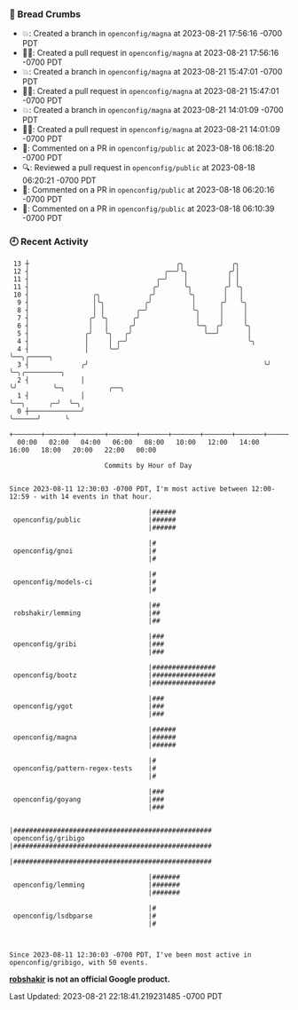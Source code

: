 ### 🍞 Bread Crumbs

 * 💥: Created a branch in `openconfig/magna` at 2023-08-21 17:56:16 -0700 PDT
 * ✍🏼: Created a pull request in `openconfig/magna` at 2023-08-21 17:56:16 -0700 PDT
 * 💥: Created a branch in `openconfig/magna` at 2023-08-21 15:47:01 -0700 PDT
 * ✍🏼: Created a pull request in `openconfig/magna` at 2023-08-21 15:47:01 -0700 PDT
 * 💥: Created a branch in `openconfig/magna` at 2023-08-21 14:01:09 -0700 PDT
 * ✍🏼: Created a pull request in `openconfig/magna` at 2023-08-21 14:01:09 -0700 PDT
 * 💬: Commented on a PR in  `openconfig/public` at 2023-08-18 06:18:20 -0700 PDT
 * 🔍: Reviewed a pull request in  `openconfig/public` at 2023-08-18 06:20:21 -0700 PDT
 * 💬: Commented on a PR in  `openconfig/public` at 2023-08-18 06:20:16 -0700 PDT
 * 💬: Commented on a PR in  `openconfig/public` at 2023-08-18 06:10:39 -0700 PDT

### 🕘 Recent Activity
```
 13 ┼                                     ╭╮            ╭╮
 12 ┤                                  ╭──╯╰╮          ╭╯│
 11 ┤                                ╭─╯    │          │ │
 11 ┤                               ╭╯      ╰╮        ╭╯ ╰╮
 10 ┤                ╭╮            ╭╯        ╰╮       │   │
  9 ┤                │╰╮          ╭╯          │      ╭╯   ╰╮
  8 ┤                │ │        ╭─╯           ╰╮     │     │
  7 ┤               ╭╯ ╰╮      ╭╯              │     │     │
  6 ┤               │   │     ╭╯               ╰─╮  ╭╯     ╰╮
  5 ┤              ╭╯   ╰╮   ╭╯                  ╰──╯       │
  4 ┤              │     │ ╭─╯                              ╰╮
  4 ┤              │     ╰─╯                                 ╰──╮╭─────╮
  3 ┤             ╭╯                                            ╰╯     ╰─╮╭─────────╮
  2 ┤             │                                                      ╰╯         ╰─╮           ╭──╮
  1 ┤             │                                                                   ╰──╮      ╭─╯  ╰─╮
  0 ┼─────────────╯                                                                      ╰──────╯      ╰
    +───────+───────+───────+───────+───────+───────+───────+───────+───────+───────+───────+───────+────
  00:00   02:00   04:00   06:00   08:00   10:00   12:00   14:00   16:00   18:00   20:00   22:00   00:00   

						Commits by Hour of Day


Since 2023-08-11 12:30:03 -0700 PDT, I'm most active between 12:00-12:59 - with 14 events in that hour.

```



```
                                   |######
 openconfig/public                 |######
                                   |######

                                   |#
 openconfig/gnoi                   |#
                                   |#

                                   |#
 openconfig/models-ci              |#
                                   |#

                                   |##
 robshakir/lemming                 |##
                                   |##

                                   |###
 openconfig/gribi                  |###
                                   |###

                                   |################
 openconfig/bootz                  |################
                                   |################

                                   |###
 openconfig/ygot                   |###
                                   |###

                                   |######
 openconfig/magna                  |######
                                   |######

                                   |#
 openconfig/pattern-regex-tests    |#
                                   |#

                                   |###
 openconfig/goyang                 |###
                                   |###

                                   |##################################################
 openconfig/gribigo                |##################################################
                                   |##################################################

                                   |#######
 openconfig/lemming                |#######
                                   |#######

                                   |#
 openconfig/lsdbparse              |#
                                   |#



Since 2023-08-11 12:30:03 -0700 PDT, I've been most active in openconfig/gribigo, with 50 events.

```
**[robshakir](mailto:robjs@google.com) is not an official Google product.**  


Last Updated: 2023-08-21 22:18:41.219231485 -0700 PDT

